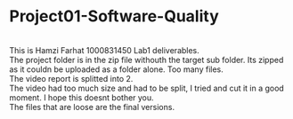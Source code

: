 # Project01-Software-Quality

<br>This is Hamzi Farhat 1000831450 Lab1 deliverables.
<br>The project folder is in the zip file withouth the target sub folder. Its zipped as it couldn be uploaded as a folder alone. Too many files.
<br>The video report is splitted into 2.
<br>The video had too much size and had to be split, I tried and cut it in a good moment. I hope this doesnt bother you.
<br>The files that are loose are the final versions.
